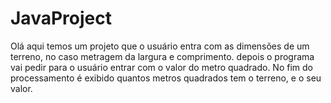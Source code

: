 # JavaProject

Olá aqui temos um projeto que o usuário entra com as dimensões de um terreno, 
no caso metragem da largura e comprimento. 
depois o programa vai pedir para o usuário entrar com o valor do metro quadrado.
No fim do processamento é exibido quantos metros quadrados tem o terreno, e o seu valor.
